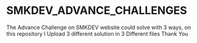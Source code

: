 # SMKDEV_ADVANCE_CHALLENGES
 The Advance Challenge on SMKDEV website could solve with 3 ways, on this repository
 I Upload 3 different solution in 3 Different files
 Thank You
